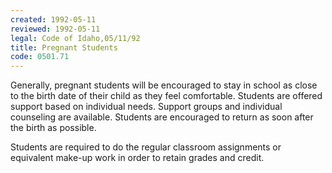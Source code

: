 ```yaml
---
created: 1992-05-11
reviewed: 1992-05-11
legal: Code of Idaho,05/11/92
title: Pregnant Students
code: 0501.71
---
```



Generally, pregnant students will be encouraged to stay in school as close to the birth date of their child as they feel comfortable. Students are offered support based on individual needs. Support groups and individual counseling are available. Students are encouraged to return as soon after the birth as possible.

Students are required to do the regular classroom assignments or equivalent make-up work in order to retain grades and credit.

